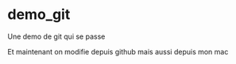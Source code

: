# demo_git
Une demo de git qui se passe

Et maintenant on modifie depuis github
mais aussi depuis mon mac
